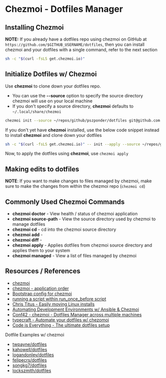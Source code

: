 # Chezmoi - Dotfiles Manager

## Installing Chezmoi

**NOTE:** If you already have a dotfiles repo using chezmoi on GitHub at `https://github.com/$GITHUB_USERNAME/dotfiles`, then you can install chezmoi and your dotfiles with a single command, refer to the next section

```sh
sh -c "$(curl -fsLS get.chezmoi.io)"
```

## Initialize Dotfiles w/ Chezmoi

Use **chezmoi** to clone down your dotfiles repo.
- You can use the **--source** option to specify the source directory chezmoi will use on your local machine
- If you don't specify a source directory, **chezmoi** defaults to `~/.local/share/chezmoi`

```sh
chezmoi init --source ~/repos/github/pszponder/dotfiles git@github.com:pszponder/dotfiles.git
```

If you don't yet have **chezmoi** installed, use the below code snippet instead to install **chezmoi** and clone down your dotfiles

```sh
sh -c "$(curl -fsLS get.chezmoi.io)" -- init --apply --source ~/repos/github/pszponder/dotfiles git@github.com:pszponder/dotfiles.git
```

Now, to apply the dotfiles using **chezmoi**, use `chezmoi apply`

## Making edits to dotfiles

**NOTE**: If you want to make changes to files managed by chezmoi, make sure to make the changes from within the chezmoi repo (`chezmoi cd`)

## Commonly Used Chezmoi Commands

- **chezmoi doctor** - View health / status of chezmoi application
- **chezmoi source-path** - View the source directory used by chezmoi to manage dotfiles
- **chezmoi cd** - cd into the chezmoi source directory
- **chezmoi add** -
- **chezmoi diff** -
- **chezmoi apply** - Applies dotfiles from chezmoi source directory and applies them to your system
- **chezmoi managed** - View a list of files managed by chezmoi

## Resources / References

- [chezmoi](https://www.chezmoi.io/)
- [chezmoi - application order](https://www.chezmoi.io/reference/application-order/)
- [Bootstrap config for chezmoi](https://github.com/twpayne/chezmoi/discussions/4415)
- [running a script within run_once_before script](https://github.com/twpayne/chezmoi/discussions/4421)
- [Chris Titus - Easily moving Linux installs](https://christitus.com/chezmoi/)
- [Automating Development Environments w/ Ansible & Chezmoi](https://www.youtube.com/watch?v=P4nI1VhoN2Y)
- [Conf42 - chezmoi - Dotfiles Manager across multiple machines](https://www.youtube.com/watch?v=JrCMCdvoMAw)
- [typecraft - Automate your dotfiles w/ chezomoi](https://typecraft.dev/tutorial/our-place-chezmoi)
- [Code is Everything - The ultimate dotfiles setup](https://www.youtube.com/watch?v=-RkANM9FfTM)

Dotfile Examples w/ chezmoi
- [twpayne/dotfiles](https://github.com/twpayne/dotfiles)
- [kahowell/dotfiles](https://github.com/kahowell/dotfiles)
- [logandonley/dotfiles](https://github.com/logandonley/dotfiles)
- [felipecrs/dotfiles](https://github.com/felipecrs/dotfiles)
- [songkg7/dotfiles](https://github.com/songkg7/dotfiles)
- [lockszmith/dotfiles](https://code.lksz.me/lksz/dotfiles)
